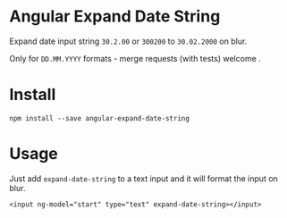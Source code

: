 # Angular Expand Date String

Expand date input string ```30.2.00``` or ```300200``` to ```30.02.2000``` on blur.
 
Only for ```DD.MM.YYYY``` formats - merge requests (with tests) welcome .

# Install

    npm install --save angular-expand-date-string

# Usage

Just add ```expand-date-string``` to a text input and it will format the input on blur.

    <input ng-model="start" type="text" expand-date-string></input>